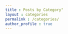 ```yaml
---
title : Posts by Category"
layout : categories
permalink : /categories/
author_profile : true
---
```

